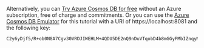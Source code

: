 Alternatively, you can [Try Azure Cosmos DB for free](https://azure.microsoft.com/try/cosmosdb/) without an Azure subscription, free of charge and commitments. Or you can use the [Azure Cosmos DB Emulator](https://docs.microsoft.com/azure/cosmos-db/local-emulator) for this 
tutorial with a URI of https://localhost:8081 and the following key:   

   ```
   C2y6yDjf5/R+ob0N8A7Cgv30VRDJIWEHLM+4QDU5DE2nQ9nDuVTqobD4b8mGGyPMbIZnqyMsEcaGQy67XIw/Jw==
   ```
   
